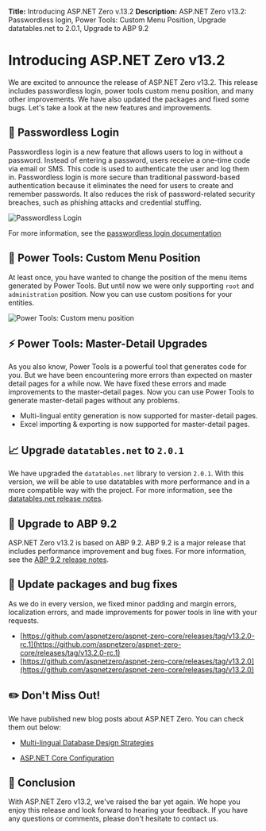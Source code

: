 **Title:** Introducing ASP.NET Zero v.13.2
**Description:** ASP.NET Zero v13.2: Passwordless login, Power Tools: Custom Menu Position, Upgrade datatables.net to 2.0.1, Upgrade to ABP 9.2

# Introducing ASP.NET Zero v13.2

We are excited to announce the release of ASP.NET Zero v13.2. This release includes passwordless login, power tools custom menu position, and many other improvements. We have also updated the packages and fixed some bugs. Let's take a look at the new features and improvements.

## 🔑 Passwordless Login

Passwordless login is a new feature that allows users to log in without a password. Instead of entering a password, users receive a one-time code via email or SMS. This code is used to authenticate the user and log them in. Passwordless login is more secure than traditional password-based authentication because it eliminates the need for users to create and remember passwords. It also reduces the risk of password-related security breaches, such as phishing attacks and credential stuffing.

![Passwordless Login](/Images/Blog/passwordless-login.gif)

For more information, see the [passwordless login documentation](https://docs.aspnetzero.com/en/aspnet-core-mvc/latest/Features-Passwordless-Login)

## 🌠 Power Tools: Custom Menu Position

At least once, you have wanted to change the position of the menu items generated by Power Tools. But until now we were only supporting `root` and `administration` position. Now you can use custom positions for your entities.

![Power Tools: Custom menu position](/Images/Blog/power-tools-custom-menu-position.png)

## ⚡ Power Tools: Master-Detail Upgrades

As you also know, Power Tools is a powerful tool that generates code for you. But we have been encountering more errors than expected on master detail pages for a while now. We have fixed these errors and made improvements to the master-detail pages. Now you can use Power Tools to generate master-detail pages without any problems.

* Multi-lingual entity generation is now supported for master-detail pages.
* Excel importing & exporting is now supported for master-detail pages.

## 📈 Upgrade `datatables.net` to `2.0.1`

We have upgraded the `datatables.net` library to version `2.0.1`. With this version, we will be able to use datatables with more performance and in a more compatible way with the project. For more information, see the [datatables.net release notes](https://cdn.datatables.net/2.0.0/).

## 🌅 Upgrade to ABP 9.2

ASP.NET Zero v13.2 is based on ABP 9.2. ABP 9.2 is a major release that includes performance improvement and bug fixes. For more information, see the [ABP 9.2 release notes](https://github.com/aspnetboilerplate/aspnetboilerplate/releases/tag/v9.2).

## 🐛 Update packages and bug fixes

As we do in every version, we fixed minor padding and margin errors, localization errors, and made improvements for power tools in line with your requests.

* [https://github.com/aspnetzero/aspnet-zero-core/releases/tag/v13.2.0-rc.1](https://github.com/aspnetzero/aspnet-zero-core/releases/tag/v13.2.0-rc.1)
* [https://github.com/aspnetzero/aspnet-zero-core/releases/tag/v13.2.0](https://github.com/aspnetzero/aspnet-zero-core/releases/tag/v13.2.0)

## ✏️ Don't Miss Out! 

We have published new blog posts about ASP.NET Zero. You can check them out below:

* [Multi-lingual Database Design Strategies](https://aspnetzero.com/blog/mastering-multi-lingual-database-design-in-asp.net-core-with-ef-core)

* [ASP.NET Core Configuration](https://aspnetzero.com/blog/asp.net-core-configuration)

## 🙏 Conclusion

With ASP.NET Zero v13.2, we've raised the bar yet again. We hope you enjoy this release and look forward to hearing your feedback. If you have any questions or comments, please don't hesitate to contact us.

